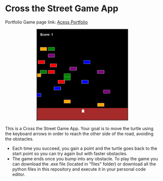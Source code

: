# Cross the Street Game App

Portfolio Game page link: [Acess Portfolio](https://meduardaeneves.github.io/portfolio/games/cross_street_game/)

<p align="center">
  <img src="files/cross_street_playing.png" width="300">
</p>

This is a Cross the Street Game App. Your goal is to move the turtle using the keyboard arrows in order to reach the other side of the road, avoiding the obstacles. 
  - Each time you succeed, you gain a point and the turtle goes back to the start point so you can try again but with faster obstacles.
  - The game ends once you bump into any obstacle.
To play the game you can download the .exe file (located in "files" folder) or download all the python files in this repository and execute it in your personal code editor.

